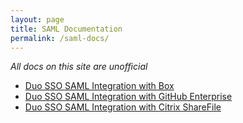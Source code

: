```yaml
---
layout: page
title: SAML Documentation
permalink: /saml-docs/
---
```


*All docs on this site are unofficial*

* [Duo SSO SAML Integration with Box](https://chrisanderson.cloud/Duo-SSO-Box/)
* [Duo SSO SAML Integration with GitHub Enterprise](https://chrisanderson.cloud/Duo-SSO-GitHub-Enterprise/)
* [Duo SSO SAML Integration with Citrix ShareFile](https://chrisanderson.cloud/Duo-SSO-Citrix-ShareFile/)

